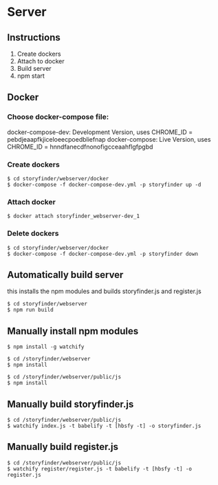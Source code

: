 # Server

## Instructions
1. Create dockers
2. Attach to docker
3. Build server
4. npm start

## Docker

### Choose docker-compose file:
docker-compose-dev: Development Version, uses CHROME_ID = pebdjeaapfkjiceloeecpoedbliefnap
docker-compose: Live Version, uses CHROME_ID = hnndfanecdfnonofigcceaahflgfpgbd

### Create dockers

```
$ cd storyfinder/webserver/docker
$ docker-compose -f docker-compose-dev.yml -p storyfinder up -d
```

### Attach docker

```
$ docker attach storyfinder_webserver-dev_1
```

### Delete dockers

```
$ cd storyfinder/webserver/docker
$ docker-compose -f docker-compose-dev.yml -p storyfinder down
```

## Automatically build server
this installs the npm modules and builds storyfinder.js and register.js

```
$ cd storyfinder/webserver
$ npm run build
```

## Manually install npm modules

```
$ npm install -g watchify

$ cd /storyfinder/webserver
$ npm install

$ cd /storyfinder/webserver/public/js
$ npm install
```

## Manually build storyfinder.js

```
$ cd /storyfinder/webserver/public/js
$ watchify index.js -t babelify -t [hbsfy -t] -o storyfinder.js
```

## Manually build register.js

```
$ cd /storyfinder/webserver/public/js
$ watchify register/register.js -t babelify -t [hbsfy -t] -o register.js
```
